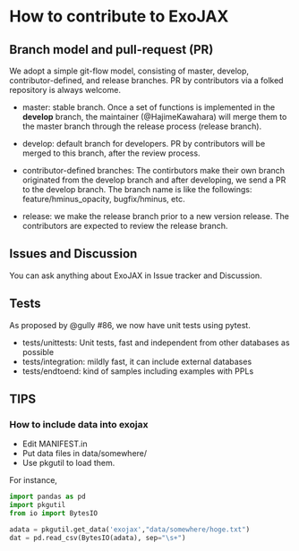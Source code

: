 # How to contribute to ExoJAX

## Branch model and pull-request (PR)

We adopt a simple git-flow model, consisting of master, develop, contributor-defined, and release branches. PR by contributors via a folked repository is always welcome.

- master: stable branch. Once a set of functions is implemented in the **develop** branch, the maintainer (@HajimeKawahara) will merge them to the master branch through the release process (release branch).

- develop: default branch for developers. PR by contributors will be merged to this branch, after the review process.

- contributor-defined branches: The contirbutors make their own branch originated from the develop branch and after developing, we send a PR to the develop branch. The branch name is like the followings: feature/hminus_opacity, bugfix/hminus, etc.

- release: we make the release branch prior to a new version release. The contributors are expected to review the release branch.  


## Issues and Discussion

You can ask anything about ExoJAX in Issue tracker and Discussion. 

## Tests

As proposed by @gully #86, we now have unit tests using pytest. 

- tests/unittests: Unit tests, fast and independent from other databases as possible
- tests/integration: mildly fast, it can include external databases
- tests/endtoend: kind of samples including examples with PPLs 


## TIPS

### How to include data into exojax

- Edit MANIFEST.in
- Put data files in data/somewhere/
- Use pkgutil to load them.

For instance,

```python
import pandas as pd
import pkgutil
from io import BytesIO

adata = pkgutil.get_data('exojax',"data/somewhere/hoge.txt")
dat = pd.read_csv(BytesIO(adata), sep="\s+")
```

